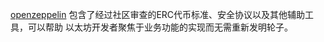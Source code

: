 
[openzeppelin](https://openzeppelin.com/) 包含了经过社区审查的ERC代币标准、安全协议以及其他辅助工具，可以帮助 以太坊开发者聚焦于业务功能的实现而无需重新发明轮子。